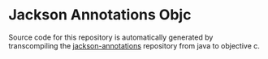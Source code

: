 Jackson Annotations Objc
=======================

Source code for this repository is automatically generated by transcompiling the [jackson-annotations](http://github.com/Dash-Labs/jackson-annotations) repository from java to objective c.